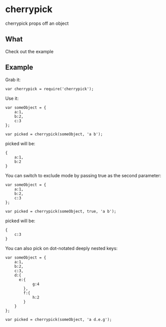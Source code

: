 cherrypick
==========

cherrypick props off an object

## What

Check out the example

## Example

Grab it:

    var cherrypick = require('cherrypick');

Use it:

    var someObject = {
        a:1,
        b:2,
        c:3
    };

    var picked = cherrypick(someObject, 'a b');

picked will be:

    {
        a:1,
        b:2
    }

You can switch to exclude mode by passing true as the second parameter:

    var someObject = {
        a:1,
        b:2,
        c:3
    };

    var picked = cherrypick(someObject, true, 'a b');

picked will be:

    {
        c:3
    }

You can also pick on dot-notated deeply nested keys:

    var someObject = {
        a:1,
        b:2,
        c:3,
        d:{
          e:{
                g:4
            },
            f:{
                h:2
            }
        }
    };

    var picked = cherrypick(someObject, 'a d.e.g');